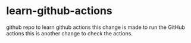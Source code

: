 # learn-github-actions
github repo to learn github actions
this change is made to run the GitHub actions
this is another change to check the actions. 
